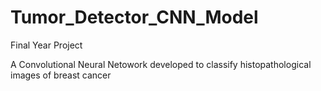 # Tumor_Detector_CNN_Model


Final Year Project


A Convolutional Neural Netowork developed to classify histopathological images of breast cancer

